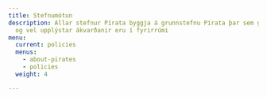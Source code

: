 ```yaml
---
title: Stefnumótun
description: Allar stefnur Pírata byggja á grunnstefnu Pírata þar sem gagnrýnin hugsun
  og vel upplýstar ákvarðanir eru í fyrirrúmi
menu:
  current: policies
  menus:
    - about-pirates
    - policies
  weight: 4

---
```

